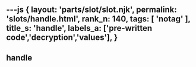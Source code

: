 ---js
{
  layout: 'parts/slot/slot.njk',
  permalink: 'slots/handle.html',
  rank_n: 140,
  tags: [ 'notag' ],
  title_s: 'handle',
  labels_a: ['pre-written code','decryption','values'],
}
---
## handle


